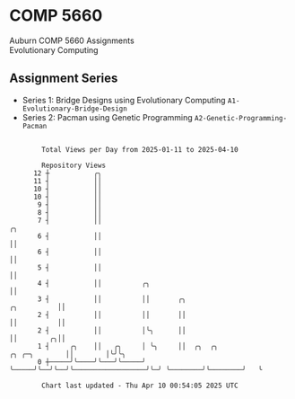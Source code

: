 # COMP 5660
Auburn COMP 5660 Assignments  
Evolutionary Computing

## Assignment Series
- Series 1: Bridge Designs using Evolutionary Computing `A1-Evolutionary-Bridge-Design`
- Series 2: Pacman using Genetic Programming `A2-Genetic-Programming-Pacman`

```

        Total Views per Day from 2025-01-11 to 2025-04-10

        Repository Views
      12 ┼           ╭╮
      11 ┤           ││
      10 ┤           ││
      10 ┤           ││
       9 ┤           ││
       8 ┤           ││
       7 ┤           ││                                                                         ╭╮
       6 ┤           ││                                                                         ││
       6 ┤           ││                                                                         ││
       5 ┤           ││                                                                         ││
       4 ┤           ││          ╭╮                                                             ││
       3 ┤           ││          ││       ╭╮                                        ╭╮          ││
       2 ┤           ││          ││       ││                                        ││          ││
       2 ┤           ││          │╰╮      ││                                        ││        ╭╮││
       1 ┤     ╭╮    ││   ╭╮     │ ╰╮     ││  ╭╮  ╭╮                  ╭╮ ╭─╮        ││        │╰╯╰╮
       0 ┼─────╯╰────╯╰───╯╰─────╯  ╰─────╯╰──╯╰──╯╰──────────────────╯╰─╯ ╰────────╯╰────────╯   ╰

        Chart last updated - Thu Apr 10 00:54:05 2025 UTC
        
```
